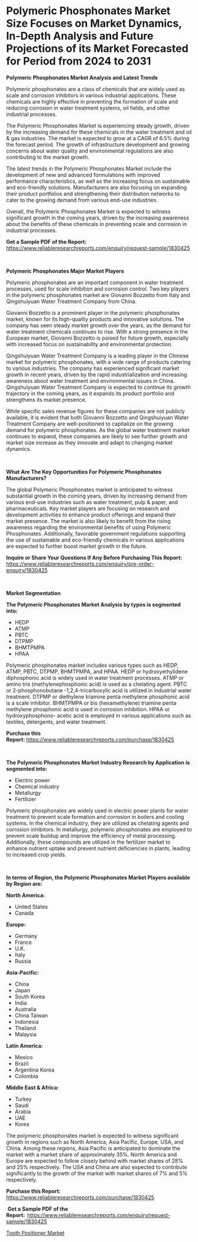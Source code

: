 <p><h1>Polymeric Phosphonates Market Size Focuses on Market Dynamics, In-Depth Analysis and Future Projections of its Market Forecasted for Period from 2024 to 2031</h1></p><p><strong>Polymeric Phosphonates Market Analysis and Latest Trends</strong></p>
<p><p>Polymeric phosphonates are a class of chemicals that are widely used as scale and corrosion inhibitors in various industrial applications. These chemicals are highly effective in preventing the formation of scale and reducing corrosion in water treatment systems, oil fields, and other industrial processes.</p><p>The Polymeric Phosphonates Market is experiencing steady growth, driven by the increasing demand for these chemicals in the water treatment and oil & gas industries. The market is expected to grow at a CAGR of 6.5% during the forecast period. The growth of infrastructure development and growing concerns about water quality and environmental regulations are also contributing to the market growth.</p><p>The latest trends in the Polymeric Phosphonates Market include the development of new and advanced formulations with improved performance characteristics, as well as the increasing focus on sustainable and eco-friendly solutions. Manufacturers are also focusing on expanding their product portfolios and strengthening their distribution networks to cater to the growing demand from various end-use industries.</p><p>Overall, the Polymeric Phosphonates Market is expected to witness significant growth in the coming years, driven by the increasing awareness about the benefits of these chemicals in preventing scale and corrosion in industrial processes.</p></p>
<p><strong>Get a Sample PDF of the Report:&nbsp;</strong> <a href="https://www.reliableresearchreports.com/enquiry/request-sample/1830425">https://www.reliableresearchreports.com/enquiry/request-sample/1830425</a></p>
<p>&nbsp;</p>
<p><strong>Polymeric Phosphonates Major Market Players</strong></p>
<p><p>Polymeric phosphonates are an important component in water treatment processes, used for scale inhibition and corrosion control. Two key players in the polymeric phosphonates market are Giovanni Bozzetto from Italy and Qingshuiyuan Water Treatment Company from China.</p><p>Giovanni Bozzetto is a prominent player in the polymeric phosphonates market, known for its high-quality products and innovative solutions. The company has seen steady market growth over the years, as the demand for water treatment chemicals continues to rise. With a strong presence in the European market, Giovanni Bozzetto is poised for future growth, especially with increased focus on sustainability and environmental protection.</p><p>Qingshuiyuan Water Treatment Company is a leading player in the Chinese market for polymeric phosphonates, with a wide range of products catering to various industries. The company has experienced significant market growth in recent years, driven by the rapid industrialization and increasing awareness about water treatment and environmental issues in China. Qingshuiyuan Water Treatment Company is expected to continue its growth trajectory in the coming years, as it expands its product portfolio and strengthens its market presence.</p><p>While specific sales revenue figures for these companies are not publicly available, it is evident that both Giovanni Bozzetto and Qingshuiyuan Water Treatment Company are well-positioned to capitalize on the growing demand for polymeric phosphonates. As the global water treatment market continues to expand, these companies are likely to see further growth and market size increase as they innovate and adapt to changing market dynamics.</p></p>
<p>&nbsp;</p>
<p><strong>What Are The Key Opportunities For Polymeric Phosphonates Manufacturers?</strong></p>
<p><p>The global Polymeric Phosphonates market is anticipated to witness substantial growth in the coming years, driven by increasing demand from various end-use industries such as water treatment, pulp & paper, and pharmaceuticals. Key market players are focusing on research and development activities to enhance product offerings and expand their market presence. The market is also likely to benefit from the rising awareness regarding the environmental benefits of using Polymeric Phosphonates. Additionally, favorable government regulations supporting the use of sustainable and eco-friendly chemicals in various applications are expected to further boost market growth in the future.</p></p>
<p><strong>Inquire or Share Your Questions If Any Before Purchasing This Report:</strong> <a href="https://www.reliableresearchreports.com/enquiry/pre-order-enquiry/1830425">https://www.reliableresearchreports.com/enquiry/pre-order-enquiry/1830425</a></p>
<p>&nbsp;</p>
<p><strong>Market Segmentation</strong></p>
<p><strong>The Polymeric Phosphonates Market Analysis by types is segmented into:</strong></p>
<p><ul><li>HEDP</li><li>ATMP</li><li>PBTC</li><li>DTPMP</li><li>BHMTPMPA</li><li>HPAA</li></ul></p>
<p><p>Polymeric phosphonates market includes various types such as HEDP, ATMP, PBTC, DTPMP, BHMTPMPA, and HPAA. HEDP or hydroxyethylidene diphosphonic acid is widely used in water treatment processes. ATMP or amino tris (methylenephosphonic acid) is used as a chelating agent. PBTC or 2-phosphonobutane -1,2,4-tricarboxylic acid is utilized in industrial water treatment. DTPMP or diethylene triamine penta methylene phosphonic acid is a scale inhibitor. BHMTPMPA or bis (hexamethylene) triamine penta methylene phosphonic acid is used in corrosion inhibition. HPAA or hydroxyphosphono- acetic acid is employed in various applications such as textiles, detergents, and water treatment.</p></p>
<p><strong>Purchase this Report:&nbsp;</strong><a href="https://www.reliableresearchreports.com/purchase/1830425">https://www.reliableresearchreports.com/purchase/1830425</a></p>
<p>&nbsp;</p>
<p><strong>The Polymeric Phosphonates Market Industry Research by Application is segmented into:</strong></p>
<p><ul><li>Electric power</li><li>Chemical industry</li><li>Metallurgy</li><li>Fertilizer</li></ul></p>
<p><p>Polymeric phosphonates are widely used in electric power plants for water treatment to prevent scale formation and corrosion in boilers and cooling systems. In the chemical industry, they are utilized as chelating agents and corrosion inhibitors. In metallurgy, polymeric phosphonates are employed to prevent scale buildup and improve the efficiency of metal processing. Additionally, these compounds are utilized in the fertilizer market to enhance nutrient uptake and prevent nutrient deficiencies in plants, leading to increased crop yields.</p></p>
<p>&nbsp;</p>
<p><strong>In terms of Region, the Polymeric Phosphonates Market Players available by Region are:</strong></p>
<p>
    <p> <strong> North America: </strong>
        <ul>
            <li>United States</li>
            <li>Canada</li>
        </ul>
        </p> 
    <p> <strong> Europe: </strong>
        <ul>
            <li>Germany</li>
            <li>France</li>
            <li>U.K.</li>
            <li>Italy</li>
            <li>Russia</li>
        </ul>
        </p> 
    <p> <strong> Asia-Pacific: </strong>
        <ul>
            <li>China</li>
            <li>Japan</li>
            <li>South Korea</li>
            <li>India</li>
            <li>Australia</li>
            <li>China Taiwan</li>
            <li>Indonesia</li>
            <li>Thailand</li>
            <li>Malaysia</li>
        </ul>
        </p> 
    <p> <strong> Latin America: </strong>
        <ul>
            <li>Mexico</li>
            <li>Brazil</li>
            <li>Argentina Korea</li>
            <li>Colombia</li>
        </ul>
        </p> 
    <p> <strong> Middle East & Africa: </strong>
        <ul>
            <li>Turkey</li>
            <li>Saudi</li>
            <li>Arabia</li>
            <li>UAE</li>
            <li>Korea</li>
        </ul>
    </p>
    </p>
<p><p>The polymeric phosphonates market is expected to witness significant growth in regions such as North America, Asia Pacific, Europe, USA, and China. Among these regions, Asia Pacific is anticipated to dominate the market with a market share of approximately 35%. North America and Europe are expected to follow closely behind with market shares of 28% and 25% respectively. The USA and China are also expected to contribute significantly to the growth of the market with market shares of 7% and 5% respectively.</p></p>
<p><strong>Purchase this Report: </strong><a href="https://www.reliableresearchreports.com/purchase/1830425">https://www.reliableresearchreports.com/purchase/1830425</a></p>
<p>&nbsp;<strong>Get a Sample PDF of the Report:&nbsp;&nbsp;</strong><a href="https://www.reliableresearchreports.com/enquiry/request-sample/1830425">https://www.reliableresearchreports.com/enquiry/request-sample/1830425</a></p>
<p><strong></strong></p>
<p><p><a href="https://full-wildebeest-80b.notion.site/Tooth-Positioner-Market-Size-Share-Trends-Analysis-Report-By-Material-By-Type-By-End-user-By-R-e1acb27a6b3d4c9a87ccc72a4aea7014">Tooth Positioner Market</a></p></p>